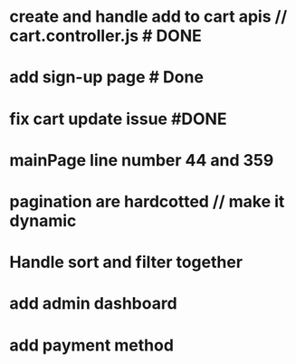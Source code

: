 # create and handle add to cart apis   // cart.controller.js    # DONE
# add sign-up page     # Done
# fix cart update issue    #DONE


# mainPage line number 44  and 359    
# pagination are hardcotted  // make it dynamic    
# Handle sort and filter together  
# add admin dashboard
# add payment method
# 

